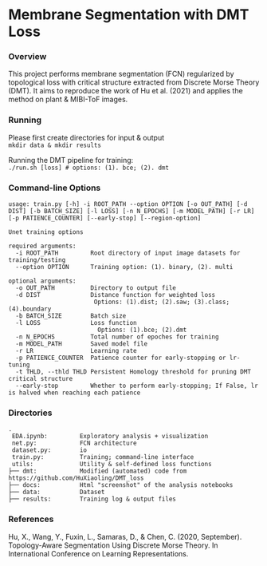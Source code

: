 # Membrane Segmentation with DMT Loss

### Overview
This project performs membrane segmentation (FCN) regularized by topological loss with critical structure extracted from Discrete Morse Theory (DMT). It aims to reproduce the work of Hu et al. (2021) and applies the method on plant & MIBI-ToF images. 

### Running
Please first create directories for input & output<br>
```mkdir data & mkdir results```<br>

Running the DMT pipeline for training:<br>
```./run.sh [loss] # options: (1). bce; (2). dmt```

### Command-line Options
```shell
usage: train.py [-h] -i ROOT_PATH --option OPTION [-o OUT_PATH] [-d DIST] [-b BATCH_SIZE] [-l LOSS] [-n N_EPOCHS] [-m MODEL_PATH] [-r LR] [-p PATIENCE_COUNTER] [--early-stop] [--region-option]

Unet training options

required arguments:
  -i ROOT_PATH         Root directory of input image datasets for training/testing
  --option OPTION      Training option: (1). binary, (2). multi

optional arguments:
  -o OUT_PATH          Directory to output file
  -d DIST              Distance function for weighted loss
                        Options: (1).dist; (2).saw; (3).class; (4).boundary
  -b BATCH_SIZE        Batch size
  -l LOSS              Loss function
                         Options: (1).bce; (2).dmt
  -n N_EPOCHS          Total number of epoches for training
  -m MODEL_PATH        Saved model file
  -r LR                Learning rate
  -p PATIENCE_COUNTER  Patience counter for early-stopping or lr-tuning
  -t THLD, --thld THLD Persistent Homology threshold for pruning DMT critical structure
  --early-stop         Whether to perform early-stopping; If False, lr is halved when reaching each patience
```

### Directories
```
.
 EDA.ipynb:         Exploratory analysis + visualization
 net.py:            FCN architecture
 dataset.py:        io
 train.py:          Training; command-line interface
 utils:             Utility & self-defined loss functions
├── dmt:            Modified (automated) code from https://github.com/HuXiaoling/DMT_loss
├── docs:           Html "screenshot" of the analysis notebooks
├── data:           Dataset 
├── results:        Training log & output files
```

### References
Hu, X., Wang, Y., Fuxin, L., Samaras, D., & Chen, C. (2020, September). Topology-Aware Segmentation Using Discrete Morse Theory. In International Conference on Learning Representations.
